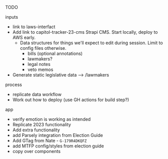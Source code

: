

TODO

inputs
- link to laws-interfact
- Add link to capitol-tracker-23-cms Strapi CMS. Start locally, deploy to AWS early.
    - Data structures for things we'll expect to edit during session. Limit to config files otherwise.
        - bills (optional annotations)
        - lawmakers?
        - legal notes
        - veto memos
- Generate static legislative data --> /lawmakers

process
- replicate data workflow
- Work out how to deploy (use GH actions for build step?)

app
- verify emotion is working as intended
- Replicate 2023 functionality
 - Add extra functionality
- add Parsely integration from Election Guide
- Add GTag from Nate - `G-179R4DKQFZ`
- add MTFP config/styles from election guide
- copy over components
